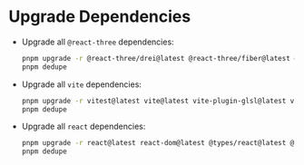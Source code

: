 # Upgrade Dependencies

- Upgrade all `@react-three` dependencies:

  ```bash
  pnpm upgrade -r @react-three/drei@latest @react-three/fiber@latest @react-three/xr@latest @react-three/uikit@latest @react-three/postprocessing@latest @react-three/rapier@latest @react-three/test-renderer@latest @react-three/handle@latest koota@latest
  pnpm dedupe
  ```

- Upgrade all `vite` dependencies:

  ```bash
  pnpm upgrade -r vitest@latest vite@latest vite-plugin-glsl@latest vite-tsconfig-paths@latest @vitejs/plugin-react@latest
  pnpm dedupe
  ```

- Upgrade all `react` dependencies:

  ```bash
  pnpm upgrade -r react@latest react-dom@latest @types/react@latest @types/react-dom@latest eslint-plugin-react-compiler@latest babel-plugin-react-compiler@latest
  pnpm dedupe
  ```
